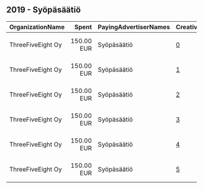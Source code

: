 ## 2019 - Syöpäsäätiö 
|OrganizationName|Spent|PayingAdvertiserNames|CreativeUrls|Impressions|Genders|AgeBrackets|CountryCodes|BillingAddresses|CandidateBallotInformation|
|:---|---:|:---|:---|---:|:---|:---|:---|:---|:---|
|ThreeFiveEight Oy|150.00 EUR|Syöpäsäätiö|[0](https://www.snap.com/political-ads/asset/81c62246572332cb92f0c1f743170fbf65c7f6f348b320d8d8ea1bccac0662ad?mediaType=mp4)|102,486||18-|finland|"Pursimiehenkatu 26 c, 8th floor,Helsinki,00150,FI"||
|ThreeFiveEight Oy|150.00 EUR|Syöpäsäätiö|[1](https://www.snap.com/political-ads/asset/fac2eba7b05678de3110081b65dcd874da7721005fbd0f1217b9b0e58dda3461?mediaType=mp4)|97,280|||finland|"Pursimiehenkatu 26 c, 8th floor,Helsinki,00150,FI"||
|ThreeFiveEight Oy|150.00 EUR|Syöpäsäätiö|[2](https://www.snap.com/political-ads/asset/fac2eba7b05678de3110081b65dcd874da7721005fbd0f1217b9b0e58dda3461?mediaType=mp4)|102,910||18-|finland|"Pursimiehenkatu 26 c, 8th floor,Helsinki,00150,FI"||
|ThreeFiveEight Oy|150.00 EUR|Syöpäsäätiö|[3](https://www.snap.com/political-ads/asset/81c62246572332cb92f0c1f743170fbf65c7f6f348b320d8d8ea1bccac0662ad?mediaType=mp4)|94,884|||finland|"Pursimiehenkatu 26 c, 8th floor,Helsinki,00150,FI"||
|ThreeFiveEight Oy|150.00 EUR|Syöpäsäätiö|[4](https://www.snap.com/political-ads/asset/9276a99ca6e98d3c4f796bd02ae60fb0a3dd14ac84b559314b9facc852528cea?mediaType=mp4)|105,224||18-|finland|"Pursimiehenkatu 26 c, 8th floor,Helsinki,00150,FI"||
|ThreeFiveEight Oy|150.00 EUR|Syöpäsäätiö|[5](https://www.snap.com/political-ads/asset/9276a99ca6e98d3c4f796bd02ae60fb0a3dd14ac84b559314b9facc852528cea?mediaType=mp4)|92,391|||finland|"Pursimiehenkatu 26 c, 8th floor,Helsinki,00150,FI"||
